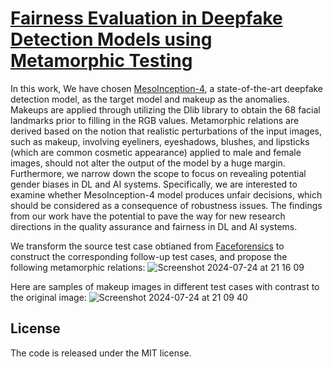 # [Fairness Evaluation in Deepfake Detection Models using Metamorphic Testing](https://dl.acm.org/doi/abs/10.1145/3524846.3527337)
In this work, We have chosen [MesoInception-4](https://github.com/DariusAf/MesoNet), a state-of-the-art deepfake detection model, as the target model and makeup as the anomalies. Makeups are applied through utilizing the Dlib library to obtain the 68 facial landmarks prior to filling in the RGB values. Metamorphic relations are derived based on the notion that realistic perturbations of the input images, such as makeup, involving eyeliners, eyeshadows, blushes, and lipsticks (which are common cosmetic appearance) applied to male and female images, should not alter the output of the model by a huge margin. Furthermore, we narrow down the scope to focus on revealing potential gender biases in DL and AI systems. Specifically, we are interested to examine whether MesoInception-4 model produces unfair decisions, which should be considered as a consequence of robustness issues. The findings from our work have the potential to pave the way for new research directions in the quality assurance and fairness in DL and AI systems.

We transform the source test case obtianed from [Faceforensics](https://github.com/ondyari/FaceForensics) to construct the corresponding follow-up test cases, and propose the following metamorphic relations:
![Screenshot 2024-07-24 at 21 16 09](https://github.com/user-attachments/assets/34a47524-5e94-426e-a4e9-2b78213acffe)

Here are samples of makeup images in different test cases with contrast to the original image:
![Screenshot 2024-07-24 at 21 09 40](https://github.com/user-attachments/assets/c4ffb786-d391-4faf-a800-592a7b38e963)

## License
The code is released under the MIT license.
